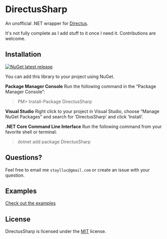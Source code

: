 # DirectusSharp

An unofficial .NET wrapper for [Directus](https://directus.io/).

It's not fully complete as I add stuff to it once I need it. Contributions are welcome.

## Installation

[![NuGet latest release](https://img.shields.io/nuget/v/DirectusSharp.svg)](https://www.nuget.org/packages/DirectusSharp)

You can add this library to your project using NuGet.

**Package Manager Console**
Run the following command in the “Package Manager Console”:

> PM> Install-Package DirectusSharp

**Visual Studio**
Right click to your project in Visual Studio, choose “Manage NuGet Packages” and search for ‘DirectusSharp’ and click ‘Install’.

**.NET Core Command Line Interface**
Run the following command from your favorite shell or terminal:

> dotnet add package DirectusSharp 

## Questions?

Feel free to email me `staylluc@gmail.com` or create an issue with your question.

## Examples
[Check out the examples](./Examples.md)

## License

DirectusSharp is licensed under the [MIT](./LICENSE) license.